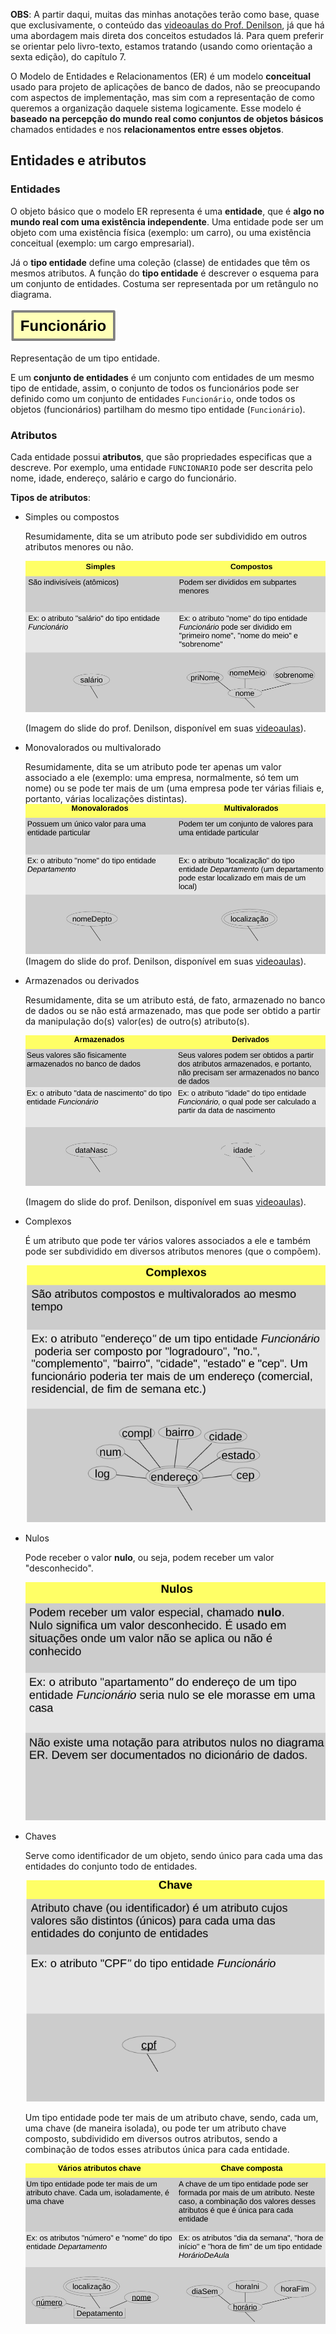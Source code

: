 **OBS**: A partir daqui, muitas das minhas anotações terão como base, quase que exclusivamente, o conteúdo das [videoaulas do Prof. Denilson](https://www.youtube.com/playlist?list=PLpAVc-5L0TX-ryMY_4nN8f2BT28Wp_O_n), já que há uma abordagem mais direta dos conceitos estudados lá. Para quem preferir se orientar pelo livro-texto, estamos tratando (usando como orientação a sexta edição), do capítulo 7.

O Modelo de Entidades e Relacionamentos (ER) é um modelo **conceitual** usado para projeto de aplicações de banco de dados, não se preocupando com aspectos de implementação, mas sim com a representação de como queremos a organização daquele sistema logicamente.
Esse modelo é **baseado na percepção do mundo real como conjuntos de objetos básicos** chamados entidades e nos **relacionamentos entre esses objetos**.

## Entidades e atributos
### Entidades
O objeto básico que o modelo ER representa é uma **entidade**, que é **algo no mundo real com uma existência independente**. Uma entidade pode ser um objeto com uma existência física (exemplo: um carro), ou uma existência conceitual (exemplo: um cargo empresarial). 

Já o **tipo entidade** define uma coleção (classe) de entidades que têm os mesmos atributos. A função do **tipo entidade** é descrever o esquema para um conjunto de entidades. Costuma ser representada por um retângulo no diagrama.

![Imagem 9.png](https://github.com/gabrafo/Intro-SBDs/blob/main/Anexo/Imagem%209.png)

Representação de um tipo entidade.

E um **conjunto de entidades** é um conjunto com entidades de um mesmo tipo de entidade, assim, o conjunto de todos os funcionários pode ser definido como um conjunto de entidades `Funcionário`, onde todos os objetos (funcionários) partilham do mesmo tipo entidade (`Funcionário`).

### Atributos

Cada entidade possui **atributos**, que são propriedades especificas que a descreve. Por exemplo, uma entidade `FUNCIONARIO` pode ser descrita pelo nome, idade, endereço, salário e cargo do funcionário.

**Tipos de atributos**:
- Simples ou compostos

  Resumidamente, dita se um atributo pode ser subdividido em outros atributos menores ou não.
  
  ![Imagem 10.png](https://github.com/gabrafo/Intro-SBDs/blob/main/Anexo/Imagem%2010.png)
  
  (Imagem do slide do prof. Denilson, disponível em suas [videoaulas](https://youtu.be/w-uUcd227xA?si=cnFS1HVaPDTLmNLI)).
  
- Monovalorados ou multivalorado

  Resumidamente, dita se um atributo pode ter apenas um valor associado a ele (exemplo: uma empresa, normalmente, só tem um nome) ou se pode ter mais de um (uma empresa pode ter várias filiais e, portanto, várias localizações distintas).
  ![Imagem 11.png](https://github.com/gabrafo/Intro-SBDs/blob/main/Anexo/Imagem%2011.png)
  (Imagem do slide do prof. Denilson, disponível em suas [videoaulas](https://youtu.be/w-uUcd227xA?si=cnFS1HVaPDTLmNLI)).
  
- Armazenados ou derivados

  Resumidamente, dita se um atributo está, de fato, armazenado no banco de dados ou se não está armazenado, mas que pode ser obtido a partir da manipulação do(s) valor(es) de outro(s) atributo(s).
  
  ![Imagem 12.png](https://github.com/gabrafo/Intro-SBDs/blob/main/Anexo/Imagem%2012.png)
  
  (Imagem do slide do prof. Denilson, disponível em suas [videoaulas](https://youtu.be/w-uUcd227xA?si=cnFS1HVaPDTLmNLI)).

- Complexos

  É um atributo que pode ter vários valores associados a ele e também pode ser subdividido em diversos atributos menores (que o compõem).
  
  ![Imagem 13.png](https://github.com/gabrafo/Intro-SBDs/blob/main/Anexo/Imagem%2013.png)

- Nulos

  Pode receber o valor **nulo**, ou seja, podem receber um valor "desconhecido".
  
  ![Imagem 14.png](https://github.com/gabrafo/Intro-SBDs/blob/main/Anexo/Imagem%2014.png)
  
- Chaves

  Serve como identificador de um objeto, sendo único para cada uma das entidades do conjunto todo de entidades.
  
  ![Imagem 15.png](https://github.com/gabrafo/Intro-SBDs/blob/main/Anexo/Imagem%2015.png)
  
  Um tipo entidade pode ter mais de um atributo chave, sendo, cada um, uma chave (de maneira isolada), ou pode ter um atributo chave composto, subdividido em diversos outros atributos, sendo a combinação de todos esses atributos única para cada entidade.
  
  ![Imagem 16.png](https://github.com/gabrafo/Intro-SBDs/blob/main/Anexo/Imagem%2016.png)
